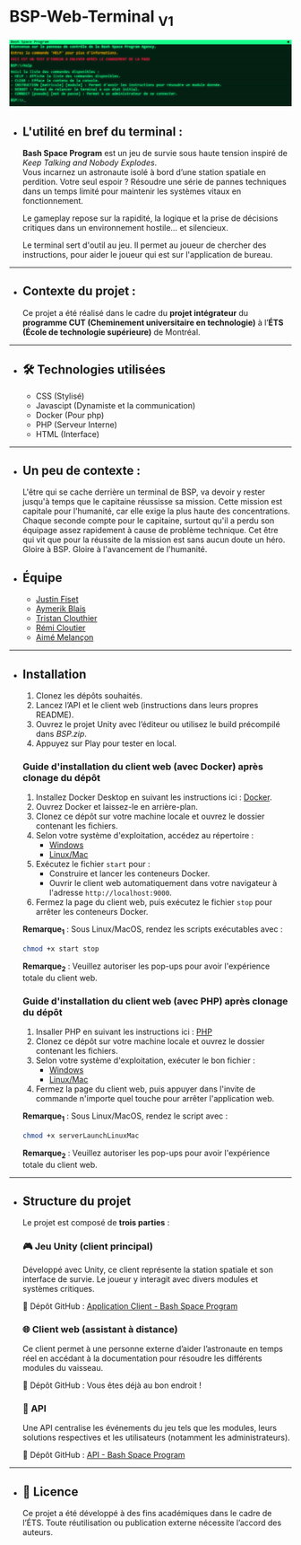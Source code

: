 # BSP-Web-Terminal <sub>V1</sub>

![alt text](/ressources/image/image.png)

-   ## L'utilité en bref du terminal :

    **Bash Space Program** est un jeu de survie sous haute tension inspiré de _Keep Talking and Nobody Explodes_.  
    Vous incarnez un astronaute isolé à bord d’une station spatiale en perdition. Votre seul espoir ? Résoudre une série de pannes techniques dans un temps limité pour maintenir les systèmes vitaux en fonctionnement.

    Le gameplay repose sur la rapidité, la logique et la prise de décisions critiques dans un environnement hostile… et silencieux.

    Le terminal sert d'outil au jeu. Il permet au joueur de chercher des instructions,
    pour aider le joueur qui est sur l'application de bureau.

---

-   ## Contexte du projet :

    Ce projet a été réalisé dans le cadre du **projet intégrateur** du **programme CUT (Cheminement universitaire en technologie)** à l’**ÉTS (École de technologie supérieure)** de Montréal.

---

-   ## 🛠️ Technologies utilisées

    -   CSS (Stylisé)
    -   Javascipt (Dynamiste et la communication)
    -   Docker (Pour php)
    -   PHP (Serveur Interne)
    -   HTML (Interface)

---

-   ## Un peu de contexte :

    L'être qui se cache derrière un terminal de BSP, va devoir y rester jusqu'à temps que le capitaine réussisse sa mission. Cette mission est capitale pour l'humanité, car elle exige la plus haute des concentrations. Chaque seconde compte pour le capitaine, surtout qu'il a perdu son équipage assez rapidement à cause de problème technique. Cet être qui vit que pour la réussite de la mission est sans aucun doute un héro. Gloire à BSP. Gloire à l'avancement de l'humanité.

-   ## Équipe

    -   [Justin Fiset](https://github.com/justinfiset)
    -   [Aymerik Blais](https://github.com/Merisiel0)
    -   [Tristan Clouthier](https://github.com/triflash1)
    -   [Rémi Cloutier](https://github.com/RemiCloutier)
    -   [Aimé Melançon](https://github.com/AimeMelancon)

---

-   ## Installation

    1. Clonez les dépôts souhaités.
    2. Lancez l’API et le client web (instructions dans leurs propres README).
    3. Ouvrez le projet Unity avec l’éditeur ou utilisez le build précompilé dans _BSP.zip_.
    4. Appuyez sur Play pour tester en local.

    ### Guide d'installation du client web (avec Docker) après clonage du dépôt

    1. Installez Docker Desktop en suivant les instructions ici : [Docker](https://docs.docker.com/get-started/introduction/get-docker-desktop/).
    2. Ouvrez Docker et laissez-le en arrière-plan.
    3. Clonez ce dépôt sur votre machine locale et ouvrez le dossier contenant les fichiers.
    4. Selon votre système d'exploitation, accédez au répertoire :
        - [Windows](./Windows/)
        - [Linux/Mac](./Linux/)
    5. Exécutez le fichier `start` pour :
        - Construire et lancer les conteneurs Docker.
        - Ouvrir le client web automatiquement dans votre navigateur à l'adresse `http://localhost:9000`.
    6. Fermez la page du client web, puis exécutez le fichier `stop` pour arrêter les conteneurs Docker.

    **Remarque<sub>1</sub>** : Sous Linux/MacOS, rendez les scripts exécutables avec :

    ```bash
    chmod +x start stop
    ```

    **Remarque<sub>2</sub>** : Veuillez autoriser les pop-ups pour avoir l'expérience totale du client web.

    ### Guide d'installation du client web (avec PHP) après clonage du dépôt

    1. Insaller PHP en suivant les instructions ici : [PHP](https://www.php.net/downloads.php)
    2. Clonez ce dépôt sur votre machine locale et ouvrez le dossier contenant les fichiers.
    3. Selon votre système d'exploitation, exécuter le bon fichier :
        - [Windows](serverLaunchWindow.bat)
        - [Linux/Mac](serverLaunchLinuxMac.sh)
    4. Fermez la page du client web, puis appuyer dans l'invite de commande n'importe quel touche pour arrêter l'application web.

    **Remarque<sub>1</sub>** : Sous Linux/MacOS, rendez le script avec :

    ```bash
    chmod +x serverLaunchLinuxMac
    ```
    **Remarque<sub>2</sub>** : Veuillez autoriser les pop-ups pour avoir l'expérience totale du client web.
---

-   ## Structure du projet

    Le projet est composé de **trois parties** :

    ### 🎮 Jeu Unity (client principal)

    Développé avec Unity, ce client représente la station spatiale et son interface de survie. Le joueur y interagit avec divers modules et systèmes critiques.

    🔗 Dépôt GitHub : [Application Client - Bash Space Program](https://github.com/Merisiel0/H2025_TCH099_03_A_C1)

    ### 🌐 Client web (assistant à distance)

    Ce client permet à une personne externe d’aider l’astronaute en temps réel en accédant à la documentation pour résoudre les différents modules du vaisseau.

    🔗 Dépôt GitHub : Vous êtes déjà au bon endroit !

    ### 🧠 API

    Une API centralise les événements du jeu tels que les modules, leurs solutions respectives et les utilisateurs (notamment les administrateurs).

    🔗 Dépôt GitHub : [API - Bash Space Program](https://github.com/AimeMelancon/H2025_TCH099_03_A_API)

---

-   ## 📜 Licence

    Ce projet a été développé à des fins académiques dans le cadre de l’ÉTS. Toute réutilisation ou publication externe nécessite l’accord des auteurs.
